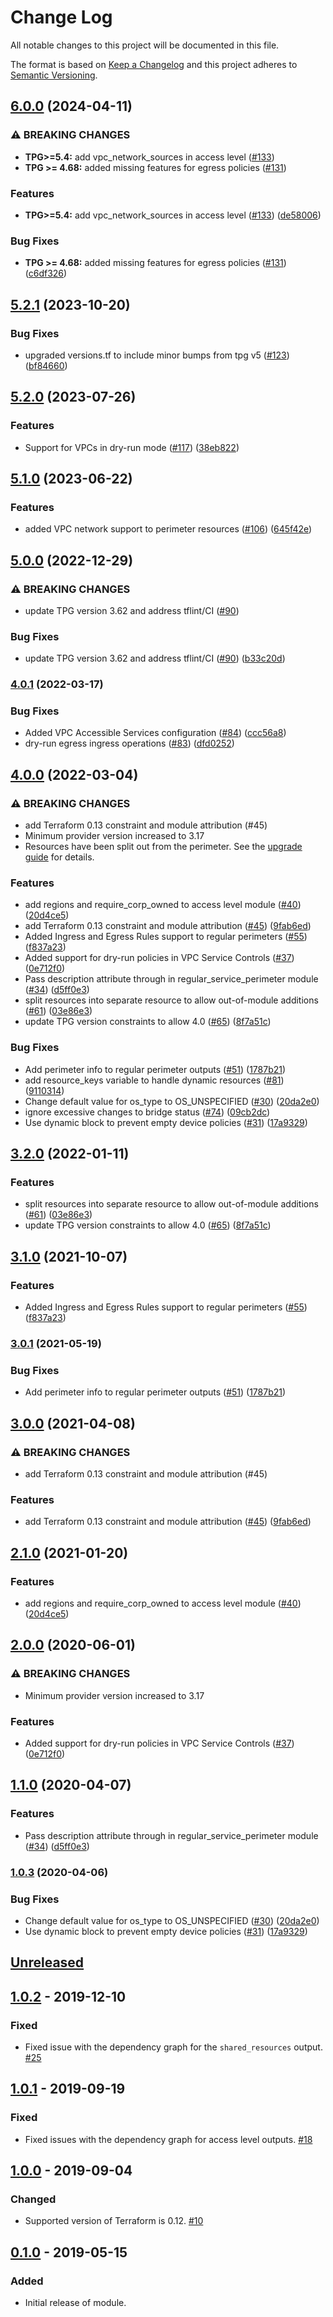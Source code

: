 # Change Log

All notable changes to this project will be documented in this file.

The format is based on [Keep a Changelog](http://keepachangelog.com/) and this
project adheres to [Semantic Versioning](http://semver.org/).

## [6.0.0](https://github.com/terraform-google-modules/terraform-google-vpc-service-controls/compare/v5.2.1...v6.0.0) (2024-04-11)


### ⚠ BREAKING CHANGES

* **TPG>=5.4:** add vpc_network_sources in access level ([#133](https://github.com/terraform-google-modules/terraform-google-vpc-service-controls/issues/133))
* **TPG >= 4.68:** added missing features for egress policies ([#131](https://github.com/terraform-google-modules/terraform-google-vpc-service-controls/issues/131))

### Features

* **TPG>=5.4:** add vpc_network_sources in access level ([#133](https://github.com/terraform-google-modules/terraform-google-vpc-service-controls/issues/133)) ([de58006](https://github.com/terraform-google-modules/terraform-google-vpc-service-controls/commit/de58006f7f9913568b2c6bede71f02b696d515e9))


### Bug Fixes

* **TPG >= 4.68:** added missing features for egress policies ([#131](https://github.com/terraform-google-modules/terraform-google-vpc-service-controls/issues/131)) ([c6df326](https://github.com/terraform-google-modules/terraform-google-vpc-service-controls/commit/c6df32651832ea4c9f82e432c8119216a027f1b0))

## [5.2.1](https://github.com/terraform-google-modules/terraform-google-vpc-service-controls/compare/v5.2.0...v5.2.1) (2023-10-20)


### Bug Fixes

* upgraded versions.tf to include minor bumps from tpg v5 ([#123](https://github.com/terraform-google-modules/terraform-google-vpc-service-controls/issues/123)) ([bf84660](https://github.com/terraform-google-modules/terraform-google-vpc-service-controls/commit/bf84660f7ca4ed231949ec652adb5e43708f89c0))

## [5.2.0](https://github.com/terraform-google-modules/terraform-google-vpc-service-controls/compare/v5.1.0...v5.2.0) (2023-07-26)


### Features

* Support for VPCs in dry-run mode ([#117](https://github.com/terraform-google-modules/terraform-google-vpc-service-controls/issues/117)) ([38eb822](https://github.com/terraform-google-modules/terraform-google-vpc-service-controls/commit/38eb8221543a368c8a84ddb42ad5729517c5040a))

## [5.1.0](https://github.com/terraform-google-modules/terraform-google-vpc-service-controls/compare/v5.0.0...v5.1.0) (2023-06-22)


### Features

* added VPC network support to perimeter resources ([#106](https://github.com/terraform-google-modules/terraform-google-vpc-service-controls/issues/106)) ([645f42e](https://github.com/terraform-google-modules/terraform-google-vpc-service-controls/commit/645f42e50ff5026d4f03de0dc116dc28666ba032))

## [5.0.0](https://github.com/terraform-google-modules/terraform-google-vpc-service-controls/compare/v4.0.1...v5.0.0) (2022-12-29)


### ⚠ BREAKING CHANGES

* update TPG version 3.62 and address tflint/CI ([#90](https://github.com/terraform-google-modules/terraform-google-vpc-service-controls/issues/90))

### Bug Fixes

* update TPG version 3.62 and address tflint/CI ([#90](https://github.com/terraform-google-modules/terraform-google-vpc-service-controls/issues/90)) ([b33c20d](https://github.com/terraform-google-modules/terraform-google-vpc-service-controls/commit/b33c20db9f233a2b1de7781550aa95e33f7ec31a))

### [4.0.1](https://github.com/terraform-google-modules/terraform-google-vpc-service-controls/compare/v4.0.0...v4.0.1) (2022-03-17)


### Bug Fixes

* Added VPC Accessible Services configuration ([#84](https://github.com/terraform-google-modules/terraform-google-vpc-service-controls/issues/84)) ([ccc56a8](https://github.com/terraform-google-modules/terraform-google-vpc-service-controls/commit/ccc56a80995b8c0e8aa63a05dcb6b6d448a715d3))
* dry-run egress ingress operations ([#83](https://github.com/terraform-google-modules/terraform-google-vpc-service-controls/issues/83)) ([dfd0252](https://github.com/terraform-google-modules/terraform-google-vpc-service-controls/commit/dfd02529f48c5f763ce6fc71ada920c2ca0ac8d5))

## [4.0.0](https://github.com/terraform-google-modules/terraform-google-vpc-service-controls/compare/v3.2.0...v4.0.0) (2022-03-04)


### ⚠ BREAKING CHANGES

* add Terraform 0.13 constraint and module attribution (#45)
* Minimum provider version increased to 3.17
* Resources have been split out from the perimeter. See the [upgrade guide](https://github.com/terraform-google-modules/terraform-google-vpc-service-controls/blob/master/docs/upgrading_to_v4.0.md) for details.

### Features

* add regions and require_corp_owned to access level module ([#40](https://github.com/terraform-google-modules/terraform-google-vpc-service-controls/issues/40)) ([20d4ce5](https://github.com/terraform-google-modules/terraform-google-vpc-service-controls/commit/20d4ce5e062f8716c241d32109e5a614269cbe85))
* add Terraform 0.13 constraint and module attribution ([#45](https://github.com/terraform-google-modules/terraform-google-vpc-service-controls/issues/45)) ([9fab6ed](https://github.com/terraform-google-modules/terraform-google-vpc-service-controls/commit/9fab6ed2a394d6aa9d00ff510aa097816175cf22))
* Added Ingress and Egress Rules support to regular perimeters ([#55](https://github.com/terraform-google-modules/terraform-google-vpc-service-controls/issues/55)) ([f837a23](https://github.com/terraform-google-modules/terraform-google-vpc-service-controls/commit/f837a23b58065c53327a2de3236e70e57e7386e9))
* Added support for dry-run policies in VPC Service Controls ([#37](https://github.com/terraform-google-modules/terraform-google-vpc-service-controls/issues/37)) ([0e712f0](https://github.com/terraform-google-modules/terraform-google-vpc-service-controls/commit/0e712f068b000221bcdc617292e1ef98e4fb9b6c))
* Pass description attribute through in regular_service_perimeter module ([#34](https://github.com/terraform-google-modules/terraform-google-vpc-service-controls/issues/34)) ([d5ff0e3](https://github.com/terraform-google-modules/terraform-google-vpc-service-controls/commit/d5ff0e396c4f5eff197a59aafb6f3f31060fc65b))
* split resources into separate resource to allow out-of-module additions ([#61](https://github.com/terraform-google-modules/terraform-google-vpc-service-controls/issues/61)) ([03e86e3](https://github.com/terraform-google-modules/terraform-google-vpc-service-controls/commit/03e86e330cc7261608cfe48b0212b421fc6a83ec))
* update TPG version constraints to allow 4.0 ([#65](https://github.com/terraform-google-modules/terraform-google-vpc-service-controls/issues/65)) ([8f7a51c](https://github.com/terraform-google-modules/terraform-google-vpc-service-controls/commit/8f7a51cf9bd4cb4d395aca0a750d805da387c650))


### Bug Fixes

* Add perimeter info to regular perimeter outputs ([#51](https://github.com/terraform-google-modules/terraform-google-vpc-service-controls/issues/51)) ([1787b21](https://github.com/terraform-google-modules/terraform-google-vpc-service-controls/commit/1787b217a92b68cc80d057288ecb6e36dd362d63))
* add resource_keys variable to handle dynamic resources ([#81](https://github.com/terraform-google-modules/terraform-google-vpc-service-controls/issues/81)) ([9110314](https://github.com/terraform-google-modules/terraform-google-vpc-service-controls/commit/9110314179adff5510f03f73a7010fa32f5b36bc))
* Change default value for os_type to OS_UNSPECIFIED ([#30](https://github.com/terraform-google-modules/terraform-google-vpc-service-controls/issues/30)) ([20da2e0](https://github.com/terraform-google-modules/terraform-google-vpc-service-controls/commit/20da2e06f375ddcaf47a34a40c967c4644c6ade7))
* ignore excessive changes to bridge status ([#74](https://github.com/terraform-google-modules/terraform-google-vpc-service-controls/issues/74)) ([09cb2dc](https://github.com/terraform-google-modules/terraform-google-vpc-service-controls/commit/09cb2dcaeb3e3b5465404357847b41289a2ec501))
* Use dynamic block to prevent empty device policies ([#31](https://github.com/terraform-google-modules/terraform-google-vpc-service-controls/issues/31)) ([17a9329](https://github.com/terraform-google-modules/terraform-google-vpc-service-controls/commit/17a9329bd8dad4f201d759a043f82e52de8dce41))

## [3.2.0](https://github.com/terraform-google-modules/terraform-google-vpc-service-controls/compare/v3.1.0...v3.2.0) (2022-01-11)


### Features

* split resources into separate resource to allow out-of-module additions ([#61](https://github.com/terraform-google-modules/terraform-google-vpc-service-controls/issues/61)) ([03e86e3](https://github.com/terraform-google-modules/terraform-google-vpc-service-controls/commit/03e86e330cc7261608cfe48b0212b421fc6a83ec))
* update TPG version constraints to allow 4.0 ([#65](https://github.com/terraform-google-modules/terraform-google-vpc-service-controls/issues/65)) ([8f7a51c](https://github.com/terraform-google-modules/terraform-google-vpc-service-controls/commit/8f7a51cf9bd4cb4d395aca0a750d805da387c650))

## [3.1.0](https://www.github.com/terraform-google-modules/terraform-google-vpc-service-controls/compare/v3.0.1...v3.1.0) (2021-10-07)


### Features

* Added Ingress and Egress Rules support to regular perimeters ([#55](https://www.github.com/terraform-google-modules/terraform-google-vpc-service-controls/issues/55)) ([f837a23](https://www.github.com/terraform-google-modules/terraform-google-vpc-service-controls/commit/f837a23b58065c53327a2de3236e70e57e7386e9))

### [3.0.1](https://www.github.com/terraform-google-modules/terraform-google-vpc-service-controls/compare/v3.0.0...v3.0.1) (2021-05-19)


### Bug Fixes

* Add perimeter info to regular perimeter outputs ([#51](https://www.github.com/terraform-google-modules/terraform-google-vpc-service-controls/issues/51)) ([1787b21](https://www.github.com/terraform-google-modules/terraform-google-vpc-service-controls/commit/1787b217a92b68cc80d057288ecb6e36dd362d63))

## [3.0.0](https://www.github.com/terraform-google-modules/terraform-google-vpc-service-controls/compare/v2.1.0...v3.0.0) (2021-04-08)


### ⚠ BREAKING CHANGES

* add Terraform 0.13 constraint and module attribution (#45)

### Features

* add Terraform 0.13 constraint and module attribution ([#45](https://www.github.com/terraform-google-modules/terraform-google-vpc-service-controls/issues/45)) ([9fab6ed](https://www.github.com/terraform-google-modules/terraform-google-vpc-service-controls/commit/9fab6ed2a394d6aa9d00ff510aa097816175cf22))

## [2.1.0](https://www.github.com/terraform-google-modules/terraform-google-vpc-service-controls/compare/v2.0.0...v2.1.0) (2021-01-20)


### Features

* add regions and require_corp_owned to access level module ([#40](https://www.github.com/terraform-google-modules/terraform-google-vpc-service-controls/issues/40)) ([20d4ce5](https://www.github.com/terraform-google-modules/terraform-google-vpc-service-controls/commit/20d4ce5e062f8716c241d32109e5a614269cbe85))

## [2.0.0](https://www.github.com/terraform-google-modules/terraform-google-vpc-service-controls/compare/v1.1.0...v2.0.0) (2020-06-01)


### ⚠ BREAKING CHANGES

* Minimum provider version increased to 3.17

### Features

* Added support for dry-run policies in VPC Service Controls ([#37](https://www.github.com/terraform-google-modules/terraform-google-vpc-service-controls/issues/37)) ([0e712f0](https://www.github.com/terraform-google-modules/terraform-google-vpc-service-controls/commit/0e712f068b000221bcdc617292e1ef98e4fb9b6c))

## [1.1.0](https://www.github.com/terraform-google-modules/terraform-google-vpc-service-controls/compare/v1.0.3...v1.1.0) (2020-04-07)


### Features

* Pass description attribute through in regular_service_perimeter module ([#34](https://www.github.com/terraform-google-modules/terraform-google-vpc-service-controls/issues/34)) ([d5ff0e3](https://www.github.com/terraform-google-modules/terraform-google-vpc-service-controls/commit/d5ff0e396c4f5eff197a59aafb6f3f31060fc65b))

### [1.0.3](https://www.github.com/terraform-google-modules/terraform-google-vpc-service-controls/compare/v1.0.2...v1.0.3) (2020-04-06)


### Bug Fixes

* Change default value for os_type to OS_UNSPECIFIED ([#30](https://www.github.com/terraform-google-modules/terraform-google-vpc-service-controls/issues/30)) ([20da2e0](https://www.github.com/terraform-google-modules/terraform-google-vpc-service-controls/commit/20da2e06f375ddcaf47a34a40c967c4644c6ade7))
* Use dynamic block to prevent empty device policies ([#31](https://www.github.com/terraform-google-modules/terraform-google-vpc-service-controls/issues/31)) ([17a9329](https://www.github.com/terraform-google-modules/terraform-google-vpc-service-controls/commit/17a9329bd8dad4f201d759a043f82e52de8dce41))

## [Unreleased]

## [1.0.2] - 2019-12-10

### Fixed

- Fixed issue with the dependency graph for the `shared_resources` output. [#25]

## [1.0.1] - 2019-09-19

### Fixed
- Fixed issues with the dependency graph for access level outputs. [#18]

## [1.0.0] - 2019-09-04

### Changed
 - Supported version of Terraform is 0.12. [#10]

## [0.1.0] - 2019-05-15

### Added

* Initial release of module.

[Unreleased]: https://github.com/terraform-google-modules/terraform-google-vpc-service-controls/compare/v1.0.2...HEAD
[1.0.2]: https://github.com/terraform-google-modules/terraform-google-vpc-service-controls/releases/compare/v1.0.1...v1.0.2
[1.0.1]: https://github.com/terraform-google-modules/terraform-google-vpc-service-controls/releases/compare/v1.0.0...v1.0.1
[1.0.0]: https://github.com/terraform-google-modules/terraform-google-vpc-service-controls/releases/compare/v0.1.0...v1.0.0
[0.1.0]: https://github.com/terraform-google-modules/terraform-google-vpc-service-controls/releases/tag/v0.1.0

[#25]: https://github.com/terraform-google-modules/terraform-google-vpc-service-controls/issues/25
[#18]: https://github.com/terraform-google-modules/terraform-google-vpc-service-controls/pull/18
[#10]: https://github.com/terraform-google-modules/terraform-google-vpc-service-controls/pull/10
